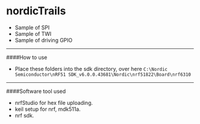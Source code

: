 nordicTrails
============
- Sample of SPI
- Sample of TWI
- Sample of driving GPIO

-------------------------------------------
####How to use
- Place these folders into the sdk directory, over here 
`C:\Nordic Semiconductor\nRF51 SDK_v6.0.0.43681\Nordic\nrf51822\Board\nrf6310`

-------------------------------------------
####Software tool used
- nrfStudio for hex file uploading.
- keil setup for nrf, mdk511a.
- nrf sdk.
